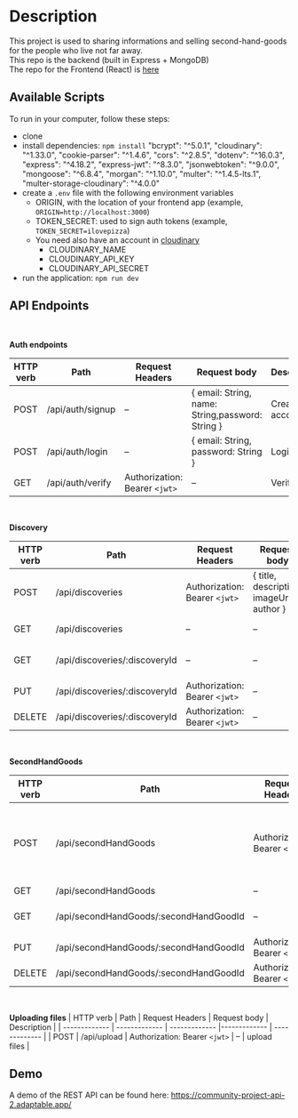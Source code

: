 # Description

This project is used to sharing informations and selling second-hand-goods for the people who live not far away.\
This repo is the backend (built in Express + MongoDB)\
The repo for the Frontend (React) is [here](https://github.com/Luluyan2022/neighbourhood_watch-project-management-client)

## Available Scripts

To run in your computer, follow these steps:
- clone 
- install dependencies: `npm install`
    "bcrypt": "^5.0.1",
    "cloudinary": "^1.33.0",
    "cookie-parser": "^1.4.6",
    "cors": "^2.8.5",
    "dotenv": "^16.0.3",
    "express": "^4.18.2",
    "express-jwt": "^8.3.0",
    "jsonwebtoken": "^9.0.0",
    "mongoose": "^6.8.4",
    "morgan": "^1.10.0",
    "multer": "^1.4.5-lts.1",
    "multer-storage-cloudinary": "^4.0.0"
- create a `.env` file with the following environment variables
  - ORIGIN, with the location of your frontend app (example, `ORIGIN=http://localhost:3000`)
  - TOKEN_SECRET: used to sign auth tokens (example, `TOKEN_SECRET=ilovepizza`)
  - You need also have an account in [cloudinary](https://cloudinary.com/)
    - CLOUDINARY_NAME
    - CLOUDINARY_API_KEY
    - CLOUDINARY_API_SECRET
- run the application: `npm run dev` 

## API Endpoints

<br/>

**Auth endpoints**

| HTTP verb   | Path | Request Headers | Request body  | Description |
| ------------- | ------------- | ------------- |------------- | ------------- |
| POST  | /api/auth/signup  | –  | { email: String, name: String,password: String }  | Create an account  |
| POST  | /api/auth/login  | –  | { email: String, password: String }  | Login  |
| GET  | /api/auth/verify  | Authorization: Bearer `<jwt>`  | –  | Verify jwt  |


<br/>

**Discovery**

| HTTP verb   | Path | Request Headers | Request body  | Description |
| ------------- | ------------- | ------------- |------------- | ------------- |
| POST  | /api/discoveries  | Authorization: Bearer `<jwt>`  | { title, description, imageUrl, author }  | Create new discovery  |
| GET  | /api/discoveries  | –  | –  | Get all discoveries  |
| GET  | /api/discoveries/:discoveryId  | –  | – | Get discovery details  |
| PUT  | /api/discoveries/:discoveryId  | Authorization: Bearer `<jwt>`  | –  | Update a project  |
| DELETE  | /api/discoveries/:discoveryId  | Authorization: Bearer `<jwt>`  | – | Delete a project  |


<br/>

**SecondHandGoods**

| HTTP verb   | Path | Request Headers | Request body  | Description |
| ------------- | ------------- | ------------- |------------- | ------------- |
| POST  | /api/secondHandGoods  | Authorization: Bearer `<jwt>`  | { name, price, variety, description, imageUrl, contact, author }  | Create new secondHandGood  |
| GET  | /api/secondHandGoods | –  | –  | Get all tasks |
| GET  | /api/secondHandGoods/:secondHandGoodId | –  | – | Get secondHandGood details |
| PUT  | /api/secondHandGoods/:secondHandGoodId  | Authorization: Bearer `<jwt>`  | –  | Update a secondHandGood  |
| DELETE  | /api/secondHandGoods/:secondHandGoodId  | Authorization: Bearer `<jwt>`  | – | Delete a secondHandGood  |

<br/>

**Uploading files**
| HTTP verb   | Path | Request Headers | Request body  | Description |
| ------------- | ------------- | ------------- |------------- | ------------- |
| POST  | /api/upload  | Authorization: Bearer `<jwt>`  | –  | upload files  |

## Demo

A demo of the REST API can be found here: https://community-project-api-2.adaptable.app/

